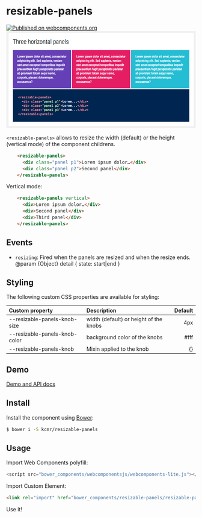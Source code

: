 # resizable-panels
[![Published on webcomponents.org](https://img.shields.io/badge/webcomponents.org-published-blue.svg?style=flat-square)](https://www.webcomponents.org/element/kcmr/resizable-panels)
[![Component's Demo](resizable-panels.png)](https://kcmr.github.io/resizable-panels/components/resizable-panels/demo/index.html)

`<resizable-panels>` allows to resize the width (default) or the height (vertical mode) of the component childrens.

<!---
```html
<custom-element-demo>
  <template>
    <script src="../webcomponentsjs/webcomponents-lite.js"></script>
    <link rel="import" href="resizable-panels.html">
    <style>
    .panel { padding: 20px; color: white; font-family: sans-serif; width: 50%; }
    .p1 { background-color: #E91E63; }
    .p2 { background-color: #00BCD4; }
    </style>
    <next-code-block></next-code-block>
  </template>
</custom-element-demo>
```
-->  
```html
    <resizable-panels>
      <div class="panel p1">Lorem ipsum dolor…</div>
      <div class="panel p2">Second panel</div>
    </resizable-panels>
```

Vertical mode:

```html
    <resizable-panels vertical>
      <div>Lorem ipsum dolor…</div>
      <div>Second panel</div>
      <div>Third panel</div>
    </resizable-panels>
```

## Events

- `resizing`: 
Fired when the panels are resized and when the resize ends.   
@param {Object} detail { state: start|end }


## Styling

The following custom CSS properties are available for styling:

| Custom property                | Description                             | Default     |
|:-------------------------------|:----------------------------------------|------------:|
| --resizable-panels-knob-size   | width (default) or height of the knobs  | 4px         |
| --resizable-panels-knob-color  | background color of the knobs           | #fff        |
| --resizable-panels-knob        | Mixin applied to the knob               | {}          |

## Demo

[Demo and API docs](https://kcmr.github.io/resizable-panels/components/resizable-panels/)

## Install

Install the component using [Bower](http://bower.io/):

```bash
$ bower i -S kcmr/resizable-panels
```

## Usage

Import Web Components polyfill:

```js
<script src="bower_components/webcomponentsjs/webcomponents-lite.js"></script>
```

Import Custom Element:

```html
<link rel="import" href="bower_components/resizable-panels/resizable-panels.html"> 
```

Use it!

